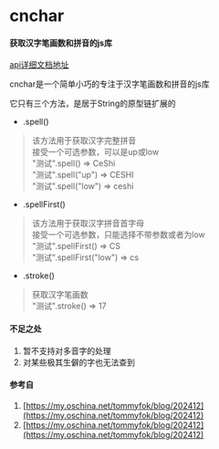 # cnchar
#### 获取汉字笔画数和拼音的js库
[api详细文档地址](http://www.theajack.com/cnchar/)

cnchar是一个简单小巧的专注于汉字笔画数和拼音的js库

它只有三个方法，是居于String的原型链扩展的

+ .spell()
>该方法用于获取汉字完整拼音<br>
接受一个可选参数，可以是up或low<br>
"测试".spell() => CeShi<br>
"测试".spell("up") => CESHI<br>
"测试".spell("low") => ceshi<br>

+ .spellFirst()
>该方法用于获取汉字拼音首字母<br>
接受一个可选参数，只能选择不带参数或者为low<br>
"测试".spellFirst() => CS<br>
"测试".spellFirst("low") => cs<br>

+ .stroke()
>获取汉字笔画数<br>
"测试".stroke() => 17<br>

#### 不足之处
1. 暂不支持对多音字的处理
2. 对某些极其生僻的字也无法查到

#### 参考自
1. [https://my.oschina.net/tommyfok/blog/202412](https://my.oschina.net/tommyfok/blog/202412)
2. [https://my.oschina.net/tommyfok/blog/202412](https://my.oschina.net/tommyfok/blog/202412)
